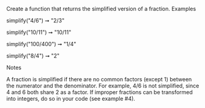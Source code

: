 Create a function that returns the simplified version of a fraction.
Examples

simplify("4/6") ➞ "2/3"

simplify("10/11") ➞ "10/11"

simplify("100/400") ➞ "1/4"

simplify("8/4") ➞ "2"

Notes

A fraction is simplified if there are no common factors (except 1) between the numerator and the denominator. For example, 4/6 is not simplified, since 4 and 6 both share 2 as a factor.
If improper fractions can be transformed into integers, do so in your code (see example #4).